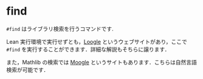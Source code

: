 # find

`#find` はライブラリ検索を行うコマンドです.

Lean 実行環境で実行せずとも，[Loogle](https://loogle.lean-lang.org/) というウェブサイトがあり，ここで `#find` を実行することができます．詳細な解説もそちらに譲ります．

また，Mathlib の検索では [Moogle](https://www.moogle.ai/) というサイトもあります．こちらは自然言語検索が可能です．